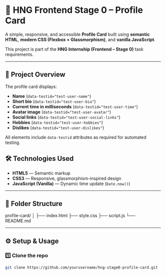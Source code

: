 # 🌟 HNG Frontend Stage 0 – Profile Card

A simple, responsive, and accessible **Profile Card** built using **semantic HTML**, **modern CSS (Flexbox + Glassmorphism)**, and **vanilla JavaScript**.

This project is part of the **HNG Internship (Frontend – Stage 0)** task requirements.

---

## 🧱 Project Overview

The profile card displays:
- **Name** (`data-testid="test-user-name"`)
- **Short bio** (`data-testid="test-user-bio"`)
- **Current time in milliseconds** (`data-testid="test-user-time"`)
- **Avatar image** (`data-testid="test-user-avatar"`)
- **Social links** (`data-testid="test-user-social-links"`)
- **Hobbies** (`data-testid="test-user-hobbies"`)
- **Dislikes** (`data-testid="test-user-dislikes"`)

All elements include `data-testid` attributes as required for automated testing.


## 🛠️ Technologies Used

- **HTML5** — Semantic markup
- **CSS3** — Responsive, glassmorphism-inspired design
- **JavaScript (Vanilla)** — Dynamic time update (`Date.now()`)

---

## 📂 Folder Structure

profile-card/
│
├── index.html
├── style.css
├── script.js
└── README.md


---

## ⚙️ Setup & Usage

### 1️⃣ Clone the repo
```bash
git clone https://github.com/yourusername/hng-stage0-profile-card.git


